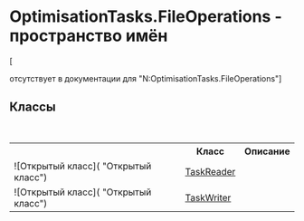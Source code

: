 # OptimisationTasks.FileOperations - пространство имён
 

\[<summary> отсутствует в документации для "N:OptimisationTasks.FileOperations"\]


## Классы
&nbsp;<table><tr><th></th><th>Класс</th><th>Описание</th></tr><tr><td>![Открытый класс]( "Открытый класс")</td><td><a href="T_OptimisationTasks_FileOperations_TaskReader">TaskReader</a></td><td /></tr><tr><td>![Открытый класс]( "Открытый класс")</td><td><a href="T_OptimisationTasks_FileOperations_TaskWriter">TaskWriter</a></td><td /></tr></table>&nbsp;
